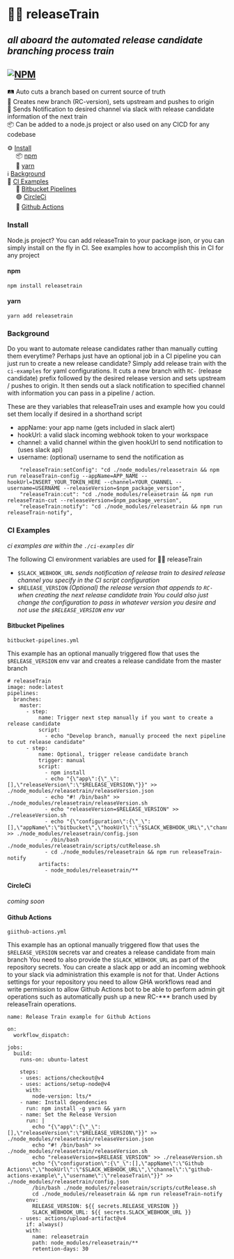 # 🚂🚃 releaseTrain 
_all aboard the automated release candidate branching process train_
---
[![NPM](https://img.shields.io/npm/v/releasetrain.svg?logo=npm&color=white&style=plastic)](https://www.npmjs.com/package/releasetrain)
---
🛤️ Auto cuts a branch based on current source of truth\
🚀 Creates new branch (RC-version), sets upstream and pushes to origin\
📱 Sends Notification to desired channel via slack with release candidate information of the next train\
📦 Can be added to a node.js project or also used on any CICD for any codebase

⚙️ [Install](#install)\
&nbsp;&nbsp;&nbsp;&nbsp;&nbsp;📦 [npm](#npm)\
&nbsp;&nbsp;&nbsp;&nbsp;&nbsp;🧶 [yarn](#yarn)\
ℹ️ [Background](#background)\
🚉 [CI Examples](#ci-examples)\
&nbsp;&nbsp;&nbsp;&nbsp;&nbsp;🔵&nbsp;[Bitbucket Pipelines](#bitbucket-pipelines)\
&nbsp;&nbsp;&nbsp;&nbsp;&nbsp;🟢&nbsp;[CircleCi](#circleci)\
&nbsp;&nbsp;&nbsp;&nbsp;&nbsp;🚀&nbsp;[Github Actions](#github-actions)

### Install

Node.js project?  You can add releaseTrain to your package json, or you can simply install on the fly in CI.  See examples how to accomplish this in CI for any project

#### npm
`npm install releasetrain`
#### yarn
`yarn add releasetrain`

### Background
Do you want to automate release candidates rather than manually cutting them everytime?  Perhaps just have an optional job in a CI pipeline you can just run to create a new release candidate?  Simply add release train with the `ci-examples` for yaml configurations.  It cuts a new branch with `RC-` (release candidate) prefix followed by the desired release version and sets upstream / pushes to origin.  It then sends out a slack notification to specified channel with information you can pass in a pipeline / action.

These are they variables that releaseTrain uses and example how you could set them locally if desired in a shorthand script

* appName: your app name (gets included in slack alert)
* hookUrl: a valid slack incoming webhook token to your workspace
* channel: a valid channel within the given hookUrl to send notification to (uses slack api)
* username: (optional) username to send the notification as

```
    "releaseTrain:setConfig": "cd ./node_modules/releasetrain && npm run releaseTrain-config --appName=APP_NAME --hookUrl=INSERT_YOUR_TOKEN_HERE --channel=YOUR_CHANNEL --username=USERNAME --releaseVersion=$npm_package_version",
    "releaseTrain:cut": "cd ./node_modules/releasetrain && npm run releaseTrain-cut --releaseVersion=$npm_package_version",
    "releaseTrain:notify": "cd ./node_modules/releasetrain && npm run releaseTrain-notify",
```

### CI Examples
_ci examples are within the `./ci-examples` dir_

The following CI environment variables are used for 🚂🚋 releaseTrain
* `$SLACK_WEBHOOK_URL` _sends notification of release train to desired release channel you specify in the CI script configuration_
* `$RELEASE_VERSION` _(Optional) the release version that appends to `RC-` when creating the next release candidate train
You could also just change the configuration to pass in whatever version you desire and not use the `$RELEASE_VERSION` env var_

#### Bitbucket Pipelines

`bitbucket-pipelines.yml`

This example has an optional manually triggered flow that uses the `$RELEASE_VERSION` env var and creates a release candidate from the master branch

```
# releaseTrain
image: node:latest
pipelines:
  branches:
    master:
      - step:
          name: Trigger next step manually if you want to create a release candidate
          script:
            - echo "Develop branch, manually proceed the next pipeline to cut release candidate"
      - step:
          name: Optional, trigger release candidate branch
          trigger: manual
          script:
            - npm install
            - echo "{\"app\":{\"_\":[],\"releaseVersion\":\"$RELEASE_VERSION\"}}" >> ./node_modules/releasetrain/releaseVersion.json
            - echo "#! /bin/bash" >> ./node_modules/releasetrain/releaseVersion.sh
            - echo "releaseVersion=$RELEASE_VERSION" >> ./releaseVersion.sh
            - echo "{\"configuration\":{\"_\":[],\"appName\":\"bitbucket\",\"hookUrl\":\"$SLACK_WEBHOOK_URL\",\"channel\":\"bitbucket\",\"username\":\"releaseTrain\"}}" >> ./node_modules/releasetrain/config.json
            - /bin/bash ./node_modules/releasetrain/scripts/cutRelease.sh
            - cd ./node_modules/releasetrain && npm run releaseTrain-notify
          artifacts:
            - node_modules/releasetrain/**
```

#### CircleCi
_coming soon_

#### Github Actions

`giithub-actions.yml`

This example has an optional manually triggered flow that uses the `$RELEASE_VERSION` secrets var and creates a release candidate from main branch
You need to also provide the `$SLACK_WEBHOOK_URL` as part of the repository secrets.  You can create a slack app or add an incoming webhook to your slack via administration this example is not for that.  Under Actions settings for your repository you need to allow GHA workflows read and write permission to allow Github Actions bot to be able to perform admin git operations such as automatically push up a new RC-*** branch used by releaseTrain operations.

```
name: Release Train example for Github Actions

on:
  workflow_dispatch:

jobs:
  build:
    runs-on: ubuntu-latest

    steps:
    - uses: actions/checkout@v4
    - uses: actions/setup-node@v4
      with:
        node-version: lts/*
    - name: Install dependencies
      run: npm install -g yarn && yarn
    - name: Set the Release Version
      run: |
        echo "{\"app\":{\"_\":[],\"releaseVersion\":\"$RELEASE_VERSION\"}}" >> ./node_modules/releasetrain/releaseVersion.json
        echo "#! /bin/bash" >> ./node_modules/releasetrain/releaseVersion.sh
        echo "releaseVersion=$RELEASE_VERSION" >> ./releaseVersion.sh
        echo "{\"configuration\":{\"_\":[],\"appName\":\"Github Actions\",\"hookUrl\":\"$SLACK_WEBHOOK_URL\",\"channel\":\"github-actions-example\",\"username\":\"releaseTrain\"}}" >> ./node_modules/releasetrain/config.json
        /bin/bash ./node_modules/releasetrain/scripts/cutRelease.sh
        cd ./node_modules/releasetrain && npm run releaseTrain-notify
      env:
        RELEASE_VERSION: ${{ secrets.RELEASE_VERSION }}
        SLACK_WEBHOOK_URL: ${{ secrets.SLACK_WEBHOOK_URL }}
    - uses: actions/upload-artifact@v4
      if: always()
      with:
        name: releasetrain
        path: node_modules/releasetrain/**
        retention-days: 30
```
